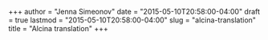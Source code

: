 +++
author = "Jenna Simeonov"
date = "2015-05-10T20:58:00-04:00"
draft = true
lastmod = "2015-05-10T20:58:00-04:00"
slug = "alcina-translation"
title = "Alcina translation"
+++


